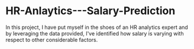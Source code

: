 # HR-Anlaytics---Salary-Prediction
In this project, I have put myself in the shoes of an HR analytics expert and by leveraging the data provided, I've identified how salary is varying with respect to other considerable factors.
